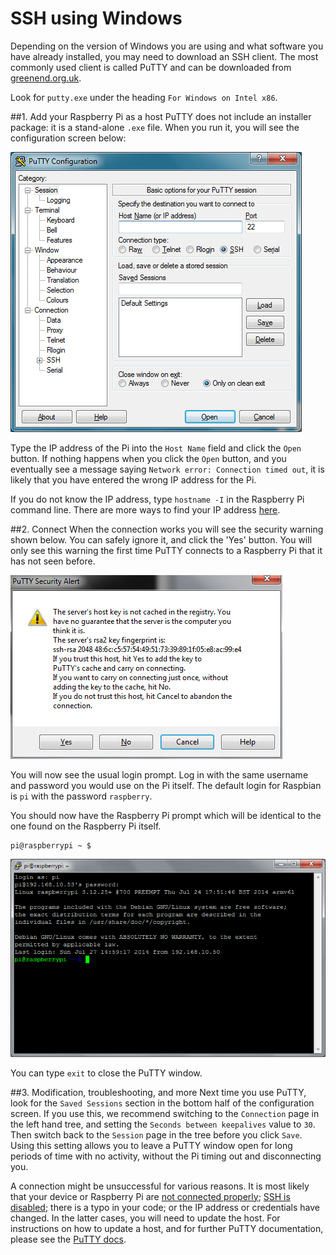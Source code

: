 # SSH using Windows

Depending on the version of Windows you are using and what software you have already installed, you may need to download an SSH client. The most commonly used client is called PuTTY and can be downloaded from [greenend.org.uk](http://www.chiark.greenend.org.uk/~sgtatham/putty/download.html).

Look for `putty.exe` under the heading `For Windows on Intel x86`. 

##1. Add your Raspberry Pi as a host
PuTTY does not include an installer package: it is a stand-alone `.exe` file. When you run it, you will see the configuration screen below:

![PuTTY configuration](images/ssh-win-config.png)

Type the IP address of the Pi into the `Host Name` field and click the `Open` button. If nothing happens when you click the `Open` button, and you eventually see a message saying `Network error: Connection timed out`, it is likely that you have entered the wrong IP address for the Pi.

If you do not know the IP address, type `hostname -I` in the Raspberry Pi command line. There are more ways to find your IP address [here](../ip-address.md).

##2. Connect
When the connection works you will see the security warning shown below. You can safely ignore it, and click the 'Yes' button. You will only see this warning the first time PuTTY connects to a Raspberry Pi that it has not seen before.

![PuTTY warning](images/ssh-win-warning.png)

You will now see the usual login prompt. Log in with the same username and password you would use on the Pi itself. The default login for Raspbian is `pi` with the password `raspberry`.

You should now have the Raspberry Pi prompt which will be identical to the one found on the Raspberry Pi itself.

```
pi@raspberrypi ~ $
```

![PuTTY window](images/ssh-win-window.png)

You can type `exit` to close the PuTTY window.

##3. Modification, troubleshooting, and more
Next time you use PuTTY, look for the `Saved Sessions` section in the bottom half of the configuration screen. If you use this, we recommend switching to the `Connection` page in the left hand tree, and setting the `Seconds between keepalives` value to `30`. Then switch back to the `Session` page in the tree before you click `Save`. Using this setting allows you to leave a PuTTY window open for long periods of time with no activity, without the Pi timing out and disconnecting you.

A connection might be unsuccessful for various reasons. It is most likely that your device or Raspberry Pi are [not connected properly](../../configuration/wireless/wireless-cli.md); [SSH is disabled](../../configuration/raspi-config.md); there is a typo in your code; or the IP address or credentials have changed. In the latter cases, you will need to update the host. For instructions on how to update a host, and for further PuTTY documentation, please see the [PuTTY docs](http://www.chiark.greenend.org.uk/~sgtatham/putty/docs.html).


